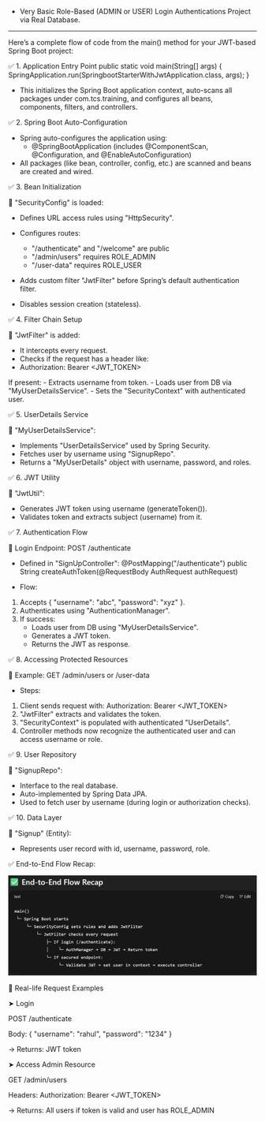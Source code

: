 - Very Basic Role-Based (ADMIN or USER) Login Authentications Project via Real Database.
---------------------------------------------------------------------------------------------
Here’s a complete flow of code from the main() method for your JWT-based Spring Boot project:

✅ 1. Application Entry Point
public static void main(String[] args) {
	SpringApplication.run(SpringbootStarterWithJwtApplication.class, args);
}
- This initializes the Spring Boot application context, auto-scans all packages under com.tcs.training, and configures all beans, components, filters, and controllers.

✅ 2. Spring Boot Auto-Configuration
- Spring auto-configures the application using:
    - @SpringBootApplication (includes @ComponentScan, @Configuration, and @EnableAutoConfiguration)
- All packages (like bean, controller, config, etc.) are scanned and beans are created and wired.

✅ 3. Bean Initialization

🔹 "SecurityConfig" is loaded:
- Defines URL access rules using "HttpSecurity".
- Configures routes:
    - "/authenticate" and "/welcome" are public
    - "/admin/users" requires ROLE_ADMIN
    - "/user-data" requires ROLE_USER

- Adds custom filter "JwtFilter" before Spring’s default authentication filter.
- Disables session creation (stateless).

✅ 4. Filter Chain Setup

🔹 "JwtFilter" is added:
- It intercepts every request.
- Checks if the request has a header like:
- Authorization: Bearer <JWT_TOKEN>

If present:
    - Extracts username from token.
    - Loads user from DB via "MyUserDetailsService".
    - Sets the "SecurityContext" with authenticated user.

✅ 5. UserDetails Service

🔹 "MyUserDetailsService":
- Implements "UserDetailsService" used by Spring Security.
- Fetches user by username using "SignupRepo".
- Returns a "MyUserDetails" object with username, password, and roles.

✅ 6. JWT Utility

🔹 "JwtUtil":
- Generates JWT token using username (generateToken()).
- Validates token and extracts subject (username) from it.

✅ 7. Authentication Flow

🔹 Login Endpoint: POST /authenticate
- Defined in "SignUpController":
@PostMapping("/authenticate")
public String createAuthToken(@RequestBody AuthRequest authRequest)

- Flow:
1. Accepts { "username": "abc", "password": "xyz" }.
2. Authenticates using "AuthenticationManager".
3. If success:
      - Loads user from DB using "MyUserDetailsService".
      - Generates a JWT token.
      - Returns the JWT as response.

✅ 8. Accessing Protected Resources

🔹 Example: GET /admin/users or /user-data

- Steps:
1. Client sends request with:
    Authorization: Bearer <JWT_TOKEN>
2. "JwtFilter" extracts and validates the token.
3. "SecurityContext" is populated with authenticated "UserDetails".
4. Controller methods now recognize the authenticated user and can access username or role.

✅ 9. User Repository

🔹 "SignupRepo":
- Interface to the real database.
- Auto-implemented by Spring Data JPA.
- Used to fetch user by username (during login or authorization checks).

✅ 10. Data Layer

🔹 "Signup" (Entity):
- Represents user record with id, username, password, role.


✅ End-to-End Flow Recap:

![image alt](https://github.com/RahulLodhi12/Basic-SpringBoot-with-JWT-Login-authentication-via-Real-Database/blob/e20621fea94c9c0c31ff5eb7aa6734ae3741aa8a/flow.png)

		  
🔁 Real-life Request Examples

➤ Login

POST /authenticate

Body: { "username": "rahul", "password": "1234" }

→ Returns: JWT token


➤ Access Admin Resource

GET /admin/users

Headers: Authorization: Bearer <JWT_TOKEN>

→ Returns: All users if token is valid and user has ROLE_ADMIN
